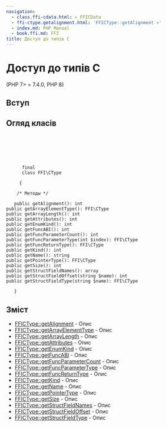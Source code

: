 ```yaml
---
navigation:
  - class.ffi-cdata.html: « FFICData
  - ffi-ctype.getalignment.html: 'FFICType::getAlignment »'
  - index.md: PHP Manual
  - book.ffi.md: FFI
title: Доступ до типів C
---
```

# Доступ до типів C

(PHP 7> = 7.4.0, PHP 8)

## Вступ

## Огляд класів

```classsynopsis

     
    

    
     
      final
      class FFI\CType
     
     {

    /* Методы */
    
   public getAlignment(): int
public getArrayElementType(): FFI\CType
public getArrayLength(): int
public getAttributes(): int
public getEnumKind(): int
public getFuncABI(): int
public getFuncParameterCount(): int
public getFuncParameterType(int $index): FFI\CType
public getFuncReturnType(): FFI\CType
public getKind(): int
public getName(): string
public getPointerType(): FFI\CType
public getSize(): int
public getStructFieldNames(): array
public getStructFieldOffset(string $name): int
public getStructFieldType(string $name): FFI\CType

   }
```

## Зміст

-   [FFICType::getAlignment](ffi-ctype.getalignment.md) - Опис
-   [FFICType::getArrayElementType](ffi-ctype.getarrayelementtype.md) - Опис
-   [FFICType::getArrayLength](ffi-ctype.getarraylength.md) - Опис
-   [FFICType::getAttributes](ffi-ctype.getattributes.md) - Опис
-   [FFICType::getEnumKind](ffi-ctype.getenumkind.md) - Опис
-   [FFICType::getFuncABI](ffi-ctype.getfuncabi.md) - Опис
-   [FFICType::getFuncParameterCount](ffi-ctype.getfuncparametercount.md) - Опис
-   [FFICType::getFuncParameterType](ffi-ctype.getfuncparametertype.md) - Опис
-   [FFICType::getFuncReturnType](ffi-ctype.getfuncreturntype.md) - Опис
-   [FFICType::getKind](ffi-ctype.getkind.md) - Опис
-   [FFICType::getName](ffi-ctype.getname.md) - Опис
-   [FFICType::getPointerType](ffi-ctype.getpointertype.md) - Опис
-   [FFICType::getSize](ffi-ctype.getsize.md) - Опис
-   [FFICType::getStructFieldNames](ffi-ctype.getstructfieldnames.md) - Опис
-   [FFICType::getStructFieldOffset](ffi-ctype.getstructfieldoffset.md) - Опис
-   [FFICType::getStructFieldType](ffi-ctype.getstructfieldtype.md) - Опис

